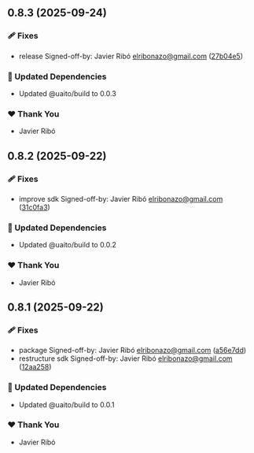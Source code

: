 ## 0.8.3 (2025-09-24)

### 🩹 Fixes

- release Signed-off-by: Javier Ribó <elribonazo@gmail.com> ([27b04e5](https://github.com/elribonazo/uaito/commit/27b04e5))

### 🧱 Updated Dependencies

- Updated @uaito/build to 0.0.3

### ❤️ Thank You

- Javier Ribó

## 0.8.2 (2025-09-22)

### 🩹 Fixes

- improve sdk Signed-off-by: Javier Ribó <elribonazo@gmail.com> ([31c0fa3](https://github.com/elribonazo/uaito/commit/31c0fa3))

### 🧱 Updated Dependencies

- Updated @uaito/build to 0.0.2

### ❤️ Thank You

- Javier Ribó

## 0.8.1 (2025-09-22)

### 🩹 Fixes

- package Signed-off-by: Javier Ribó <elribonazo@gmail.com> ([a56e7dd](https://github.com/elribonazo/uaito/commit/a56e7dd))
- restructure sdk Signed-off-by: Javier Ribó <elribonazo@gmail.com> ([12aa258](https://github.com/elribonazo/uaito/commit/12aa258))

### 🧱 Updated Dependencies

- Updated @uaito/build to 0.0.1

### ❤️ Thank You

- Javier Ribó